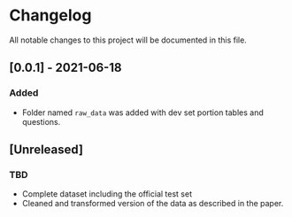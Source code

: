 # Changelog

All notable changes to this project will be documented in this file.

## [0.0.1] - 2021-06-18

### Added
- Folder named `raw_data` was added with dev set portion tables and questions.


## [Unreleased]

### TBD
- Complete dataset including the official test set
- Cleaned and transformed version of the data as described in the paper.
